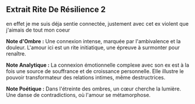 ## Extrait Rite De Résilience 2

en effet je me suis déja sentie connectée, justement avec cet ex violent que j'aimais de tout mon coeur

**Note d'Ombre :** Une connexion intense, marquée par l'ambivalence et la douleur. L'amour ici est un rite initiatique, une épreuve à surmonter pour renaître.

**Note Analytique :** La connexion émotionnelle complexe avec son ex est à la fois une source de souffrance et de croissance personnelle. Elle illustre le pouvoir transformateur des relations intimes, même destructrices.

**Note Poétique :** Dans l'étreinte des ombres, un cœur cherche la lumière. Une danse de contradictions, où l'amour se métamorphose.
